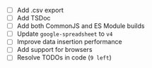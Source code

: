 - [ ] Add .csv export
- [ ] Add TSDoc
- [ ] Add both CommonJS and ES Module builds
- [ ] Update `google-spreadsheet` to `v4`
- [ ] Improve data insertion performance
- [ ] Add support for browsers
- [ ] Resolve TODOs in code (`9 left`)